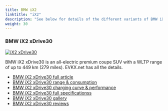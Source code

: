 ```yaml
---
title: BMW iX2
linktitle: "iX2"
description: "See below for details of the different variants of BMW iX2"
weight: 30
---
```

### BMW iX2 xDrive30

<a href="ix2_xdrive30/"><img src="https://media.evkx.net/multimedia/models/bmw/ix2/ix2_xdrive30/main_1_st.jpg" class="img-fluid" alt="iX2 xDrive30" ></a>

BMW iX2 xDrive30 is an all-electric premium coupe SUV with a WLTP range of up to 449 km (279 miles). EVKX.net has all the details. 

- [BMW iX2 xDrive30 full article](ix2_xdrive30/)
- [BMW iX2 xDrive30 range & consumption](ix2_xdrive30/rangeandconsumption/)
- [BMW iX2 xDrive30 charging curve & performance](ix2_xdrive30/chargingcurve/)
- [BMW iX2 xDrive30 full specificationss](ix2_xdrive30/specifications/)
- [BMW iX2 xDrive30 gallery](ix2_xdrive30/gallery/)
- [BMW iX2 xDrive30 reviews](ix2_xdrive30/reviews/)

